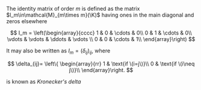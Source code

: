 The identity matrix of order $m$ is defined as the matrix $I_m\in\mathcal{M}_{m\times m}(\K)$ having ones in the main diagonal and zeros elsewhere

$$
I_m =
\left(\begin{array}{cccc}
1 & 0 & \cdots  & 0\\
0 & 1 & \cdots  & 0\\
\vdots  & \vdots  & \ddots  & \vdots \\
0 & 0 & \cdots  & 1\\
\end{array}\right)
$$

It may also be written as $I_m=(\delta_{ij})_{ij}$, where 

$$
\delta_{ij}=
\left\{
\begin{array}{rr}
1 & \text{if \(i=j\)}\\
0 & \text{if \(i\neq j\)}\\
\end{array}\right.
$$

is known as _Kronecker's delta_